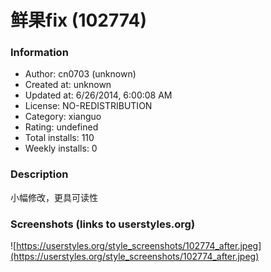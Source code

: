 # 鲜果fix (102774)

### Information
- Author: cn0703 (unknown)
- Created at: unknown
- Updated at: 6/26/2014, 6:00:08 AM
- License: NO-REDISTRIBUTION
- Category: xianguo
- Rating: undefined
- Total installs: 110
- Weekly installs: 0


### Description
小幅修改，更具可读性


### Screenshots (links to userstyles.org)
![https://userstyles.org/style_screenshots/102774_after.jpeg](https://userstyles.org/style_screenshots/102774_after.jpeg)


